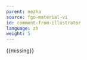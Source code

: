 ```yaml
---
parent: nezha
source: fgo-material-vi
id: comment-from-illustrator
language: zh
weight: 5
---
```


{{missing}}
